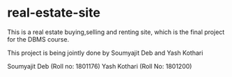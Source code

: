 # real-estate-site
This is a real estate buying,selling and renting site, which is the final project for the DBMS course.

This project is being jointly done by Soumyajit Deb and Yash Kothari

Soumyajit Deb (Roll no: 1801176)
Yash Kothari (Roll No: 1801200)
